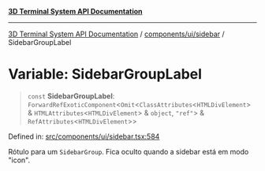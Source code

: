 [**3D Terminal System API Documentation**](../../../../README.md)

***

[3D Terminal System API Documentation](../../../../README.md) / [components/ui/sidebar](../README.md) / SidebarGroupLabel

# Variable: SidebarGroupLabel

> `const` **SidebarGroupLabel**: `ForwardRefExoticComponent`\<`Omit`\<`ClassAttributes`\<`HTMLDivElement`\> & `HTMLAttributes`\<`HTMLDivElement`\> & `object`, `"ref"`\> & `RefAttributes`\<`HTMLDivElement`\>\>

Defined in: [src/components/ui/sidebar.tsx:584](https://github.com/Dicommunitas/ThreeJS_Terminal_3D/blob/824631c882bd29351bc730ad23d22c22cce24127/src/components/ui/sidebar.tsx#L584)

Rótulo para um `SidebarGroup`. Fica oculto quando a sidebar está em modo "icon".
